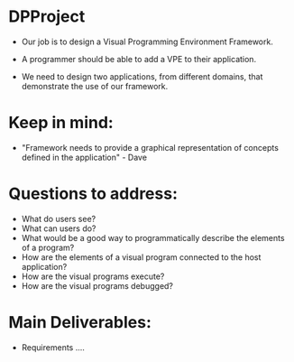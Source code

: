 # DPProject

- Our job is to design a Visual Programming Environment Framework.

- A programmer should be able to add a VPE to their application.

- We need to design two applications, from different domains, that demonstrate
the use of our framework.

# Keep in mind:
- "Framework needs to provide a graphical representation of concepts defined in the application" - Dave

# Questions to address:
- What do users see?
- What can users do?
- What would be a good way to programmatically describe the elements of a program?
- How are the elements of a visual program connected to the host application?
- How are the visual programs execute?
- How are the visual programs debugged?

# Main Deliverables:
- Requirements
....
